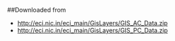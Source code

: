##Downloaded from

- http://eci.nic.in/eci_main/GisLayers/GIS_AC_Data.zip
- http://eci.nic.in/eci_main/GisLayers/GIS_PC_Data.zip
